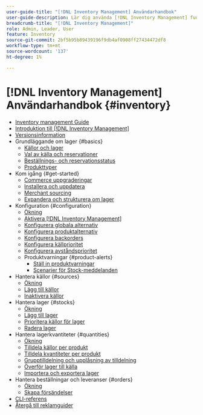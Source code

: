 ```yaml
---
user-guide-title: "[!DNL Inventory Management] Användarhandbok"
user-guide-description: Lär dig använda [!DNL Inventory Management] funktioner för att behålla kvantiteter för försäljning och hantera leveranser som ska slutföras [!DNL Commerce] beställningar.
breadcrumb-title: "[!DNL Inventory Management]"
role: Admin, Leader, User
feature: Inventory
source-git-commit: 2bf5b95b89439196f9db4af0908ff27434472df8
workflow-type: tm+mt
source-wordcount: '137'
ht-degree: 1%

---
```



# [!DNL Inventory Management] Användarhandbok {#inventory}

- [Inventory management Guide](guide-overview.md)
- [Introduktion till [!DNL Inventory Management]](introduction.md)
- [Versionsinformation](release-notes.md)
- Grundläggande om lager {#basics}
   - [Källor och lager](sources-stocks.md)
   - [Val av källa och reservationer](selection-reservations.md)
   - [Beställnings- och reservationsstatus](order-status.md)
   - [Produkttyper](product-types.md)
- Kom igång {#get-started}
   - [Commerce uppgraderingar](migrate.md)
   - [Installera och uppdatera](install-update.md)
   - [Merchant sourcing](merchant-sourcing.md)
   - [Expandera och strukturera om lager](expand-restructure.md)
- Konfiguration {#configuration}
   - [Ökning](configuration.md)
   - [Aktivera [!DNL Inventory Management]](enable.md)
   - [Konfigurera globala alternativ](global-options.md)
   - [Konfigurera produktalternativ](product-options.md)
   - [Konfigurera backorders](backorders.md)
   - [Konfigurera källprioritet](source-priority-algorithm.md)
   - [Konfigurera avståndsprioritet](distance-priority-algorithm.md)
   - Produktvarningar {#product-alerts}
      - [Ställ in produktvarningar](alert-setup.md)
      - [Scenarier för Stock-meddelanden](stock-messages.md)
- Hantera källor {#sources}
   - [Ökning](sources-manage.md)
   - [Lägg till källor](sources-add.md)
   - [Inaktivera källor](sources-disable.md)
- Hantera lager {#stocks}
   - [Ökning](stocks-manage.md)
   - [Lägg till lager](stocks-add.md)
   - [Prioritera källor för lager](stocks-prioritize-sources.md)
   - [Radera lager](stocks-delete.md)
- Hantera lagerkvantiteter {#quantities}
   - [Ökning](quantities-manage.md)
   - [Tilldela källor per produkt](sources-assign-per-product.md)
   - [Tilldela kvantiteter per produkt](quantities-assign-per-product.md)
   - [Grupptilldelning och upplåsning av tilldelning](bulk-assignment.md)
   - [Överför lager till källa](inventory-transfer.md)
   - [Importera och exportera lager](inventory-import-export.md)
- Hantera beställningar och leveranser {#orders}
   - [Ökning](shipments.md)
   - [Skapa försändelser](shipments-create.md)
- [CLI-referens](cli.md)
- [Återgå till reklamguider](https://experienceleague.adobe.com/en/docs/commerce-admin/user-guides/home)

